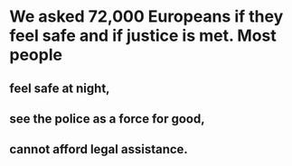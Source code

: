 # We asked 72,000 Europeans if they feel safe and if justice is met. Most people

## feel safe at night,

## see the police as a force for good,

## cannot afford legal assistance.
